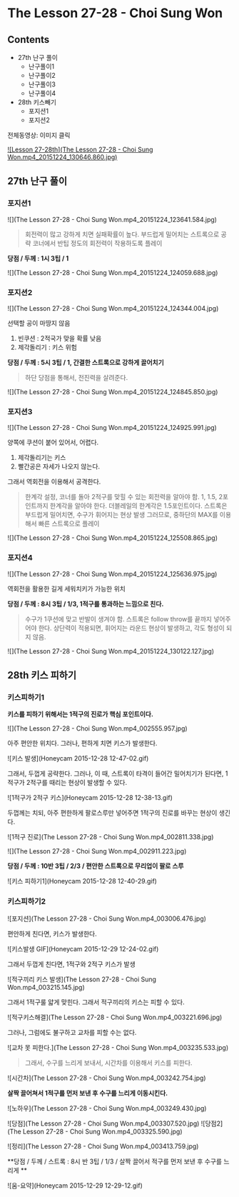 ﻿# The Lesson 27-28 - Choi Sung Won

## Contents

* 27th 난구 풀이
    * 난구풀이1
    * 난구풀이2
    * 난구풀이3
    * 난구풀이4
* 28th 키스빼기
    * 포지션1
    * 포지션2

전체동영상: 이미지 클릭

[![Lesson 27-28th](The Lesson 27-28 - Choi Sung Won.mp4_20151224_130646.860.jpg)](https://youtu.be/3q6FHg-lJWM)

## 27th 난구 풀이

### 포지션1

![](The Lesson 27-28 - Choi Sung Won.mp4_20151224_123641.584.jpg)

> 회전력이 많고 강하게 치면 실패확률이 높다.
> 부드럽게 밀어치는 스트록으로 공략
> 코너에서 반팁 정도의 회전력이 작용하도록 플레이

**당점 / 두께 : 1시 3팁 / 1**

![](The Lesson 27-28 - Choi Sung Won.mp4_20151224_124059.688.jpg)

### 포지션2

![](The Lesson 27-28 - Choi Sung Won.mp4_20151224_124344.004.jpg)

선택할 공이 마땅지 않음

1. 빈쿠션 : 2적국가 맞을 확률 낮음
2. 제각돌리기 : 키스 위험

**당점 / 두께 : 5시 3팁 / 1, 간결한 스트록으로 강하게 끌어치기**

> 하단 당점을 통해서, 전진력을 살려준다.

![](The Lesson 27-28 - Choi Sung Won.mp4_20151224_124845.850.jpg)

### 포지션3

![](The Lesson 27-28 - Choi Sung Won.mp4_20151224_124925.991.jpg)

양쪽에 쿠션이 붙어 있어서, 어렵다.

1. 제각돌리기는 키스
2. 빨간공은 자세가 나오지 않는다.

그래서 역회전을 이용해서 공격한다.

> 한계각 설정, 코너를 돌아 2적구를 맞힐 수 있는 회전력을 알아야 함.
> 1, 1.5, 2포인트까지 한계각을 알아야 한다.
> 더블레일의 한계각은 1.5포인트이다.
> 스트록은 부드럽게 밀어치면, 수구가 휘어지는 현상 발생
> 그러므로, 중하단의 MAX를 이용해서 빠른 스트록으로 플레이

![](The Lesson 27-28 - Choi Sung Won.mp4_20151224_125508.865.jpg)


### 포지션4

![](The Lesson 27-28 - Choi Sung Won.mp4_20151224_125636.975.jpg)

역회전을 활용한 길게 세워치키가 가능한 위치

**당점 / 두께 : 8시 3팁 / 1/3, 1적구를 통과하는 느낌으로 친다.**

> 수구가 1쿠션에 맞고 반발이 생겨야 함.
> 스트록은 follow throw를 끝까지 넣어주어야 한다.
> 상단력이 적용되면, 휘어지는 라운드 현상이 발생하고, 각도 형성이 되지 않음.

![](The Lesson 27-28 - Choi Sung Won.mp4_20151224_130122.127.jpg)


## 28th 키스 피하기

### 키스피하기1

**키스를 피하기 위해서는 1적구의 진로가 핵심 포인트이다.**

![](The Lesson 27-28 - Choi Sung Won.mp4_002555.957.jpg)

아주 편안한 위치다. 그러나, 편하게 치면 키스가 발생한다.

![키스 발생](Honeycam 2015-12-28 12-47-02.gif)

그래서, 두껍게 공략한다.
그러나, 이 때, 스트록이 타격이 들어간 밀어치기가 된다면, 1적구가 2적구를 때리는 현상이 발생할 수 있다.

![1적구가 2적구 키스](Honeycam 2015-12-28 12-38-13.gif)

두껍께는 치되, 아주 편한하게 팔로스루만 넣어주면 1적구의 진로를 바꾸는 현상이 생긴다.

![1적구 진로](The Lesson 27-28 - Choi Sung Won.mp4_002811.338.jpg)

![](The Lesson 27-28 - Choi Sung Won.mp4_002911.223.jpg)

**당점 / 두께 : 10반 3팁 / 2/3 / 편안한 스트록으로 무리업이 팔로 스루**

![키스 피하기1](Honeycam 2015-12-28 12-40-29.gif)

### 키스피하기2

![포지션](The Lesson 27-28 - Choi Sung Won.mp4_003006.476.jpg)

편안하게 친다면, 키스가 발생한다.

![키스발생 GIF](Honeycam 2015-12-29 12-24-02.gif)

그래서 두껍게 친다면, 1적구와 2적구 키스가 발생

![적구끼리 키스 발생](The Lesson 27-28 - Choi Sung Won.mp4_003215.145.jpg)

그래서 1적구룰 얇게 맞힌다. 그래서 적구끼리의 키스는 피할 수 있다.

![적구키스해결](The Lesson 27-28 - Choi Sung Won.mp4_003221.696.jpg)

그러나, 그럼에도 불구하고 교차를 피할 수는 없다.

![교차 못 피한다.](The Lesson 27-28 - Choi Sung Won.mp4_003235.533.jpg)

> 그래서, 수구를 느리게 보내서, 시간차를 이용해서 키스를 피한다.

![시간차](The Lesson 27-28 - Choi Sung Won.mp4_003242.754.jpg)

**살짝 끌어쳐서 1적구를 먼저 보낸 후 수구를 느리게 이동시킨다.**

![노하우](The Lesson 27-28 - Choi Sung Won.mp4_003249.430.jpg)

![당점](The Lesson 27-28 - Choi Sung Won.mp4_003307.520.jpg)
![당점2](The Lesson 27-28 - Choi Sung Won.mp4_003325.590.jpg)

![정리](The Lesson 27-28 - Choi Sung Won.mp4_003413.759.jpg)

**당점 / 두께 / 스트록 : 8시 반 3팁 / 1/3 / 살짝 끌어서 적구를 먼저 보낸 후 수구를 느리게 **

![움-요약](Honeycam 2015-12-29 12-29-12.gif)

